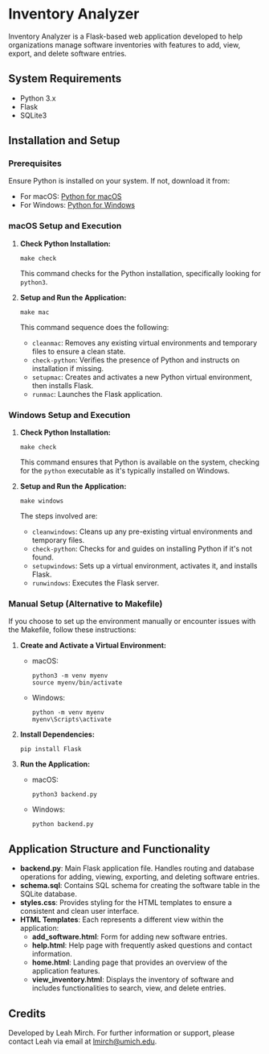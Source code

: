# Inventory Analyzer

Inventory Analyzer is a Flask-based web application developed to help organizations manage software inventories with features to add, view, export, and delete software entries.

## System Requirements

- Python 3.x
- Flask
- SQLite3

## Installation and Setup

### Prerequisites

Ensure Python is installed on your system. If not, download it from:

- For macOS: [Python for macOS](https://www.python.org/downloads/mac-osx/)
- For Windows: [Python for Windows](https://www.python.org/downloads/windows/)


### macOS Setup and Execution

1. **Check Python Installation:**
   ```
   make check
   ```
   This command checks for the Python installation, specifically looking for `python3`.

2. **Setup and Run the Application:**
   ```
   make mac
   ```
   This command sequence does the following:
   - `cleanmac`: Removes any existing virtual environments and temporary files to ensure a clean state.
   - `check-python`: Verifies the presence of Python and instructs on installation if missing.
   - `setupmac`: Creates and activates a new Python virtual environment, then installs Flask.
   - `runmac`: Launches the Flask application.

### Windows Setup and Execution

1. **Check Python Installation:**
   ```
   make check
   ```
   This command ensures that Python is available on the system, checking for the `python` executable as it's typically installed on Windows.

2. **Setup and Run the Application:**
   ```
   make windows
   ```
   The steps involved are:
   - `cleanwindows`: Cleans up any pre-existing virtual environments and temporary files.
   - `check-python`: Checks for and guides on installing Python if it's not found.
   - `setupwindows`: Sets up a virtual environment, activates it, and installs Flask.
   - `runwindows`: Executes the Flask server.

### Manual Setup (Alternative to Makefile)

If you choose to set up the environment manually or encounter issues with the Makefile, follow these instructions:

1. **Create and Activate a Virtual Environment:**
   - macOS:
     ```
     python3 -m venv myenv
     source myenv/bin/activate
     ```
   - Windows:
     ```
     python -m venv myenv
     myenv\Scripts\activate
     ```

2. **Install Dependencies:**
   ```
   pip install Flask
   ```

3. **Run the Application:**
   - macOS:
     ```
     python3 backend.py
     ```
   - Windows:
     ```
     python backend.py
     ```

## Application Structure and Functionality

- **backend.py**: Main Flask application file. Handles routing and database operations for adding, viewing, exporting, and deleting software entries.
- **schema.sql**: Contains SQL schema for creating the software table in the SQLite database.
- **styles.css**: Provides styling for the HTML templates to ensure a consistent and clean user interface.
- **HTML Templates**: Each represents a different view within the application:
  - **add_software.html**: Form for adding new software entries.
  - **help.html**: Help page with frequently asked questions and contact information.
  - **home.html**: Landing page that provides an overview of the application features.
  - **view_inventory.html**: Displays the inventory of software and includes functionalities to search, view, and delete entries.

## Credits

Developed by Leah Mirch. For further information or support, please contact Leah via email at lmirch@umich.edu.
